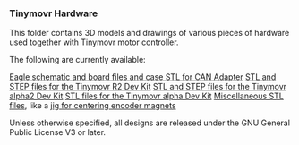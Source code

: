 ### Tinymovr Hardware

This folder contains 3D models and drawings of various pieces of hardware used together with Tinymovr motor controller.

The following are currently available:

[Eagle schematic and board files and case STL for CAN Adapter](./CANine/)
[STL and STEP files for the Tinymovr R2 Dev Kit](./DevKit_R2/)
[STL and STEP files for the Tinymovr alpha2 Dev Kit](./DevKit_alpha2/)
[STL files for the Tinymovr alpha Dev Kit](./DevKit_alpha/)
[Miscellaneous STL files](./misc/), like a [jig for centering encoder magnets](./misc/magnet_jig.stl)

Unless otherwise specified, all designs are released under the GNU General Public License V3 or later.
